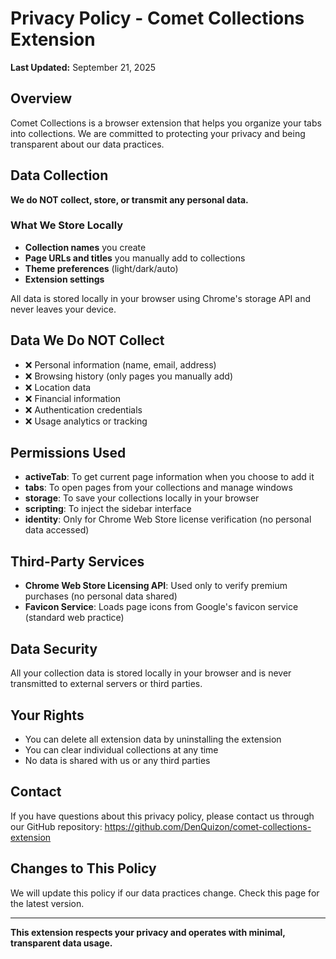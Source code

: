 # Privacy Policy - Comet Collections Extension

**Last Updated:** September 21, 2025

## Overview
Comet Collections is a browser extension that helps you organize your tabs into collections. We are committed to protecting your privacy and being transparent about our data practices.

## Data Collection
**We do NOT collect, store, or transmit any personal data.**

### What We Store Locally
- **Collection names** you create
- **Page URLs and titles** you manually add to collections
- **Theme preferences** (light/dark/auto)
- **Extension settings**

All data is stored locally in your browser using Chrome's storage API and never leaves your device.

## Data We Do NOT Collect
- ❌ Personal information (name, email, address)
- ❌ Browsing history (only pages you manually add)
- ❌ Location data
- ❌ Financial information
- ❌ Authentication credentials
- ❌ Usage analytics or tracking

## Permissions Used
- **activeTab**: To get current page information when you choose to add it
- **tabs**: To open pages from your collections and manage windows
- **storage**: To save your collections locally in your browser
- **scripting**: To inject the sidebar interface
- **identity**: Only for Chrome Web Store license verification (no personal data accessed)

## Third-Party Services
- **Chrome Web Store Licensing API**: Used only to verify premium purchases (no personal data shared)
- **Favicon Service**: Loads page icons from Google's favicon service (standard web practice)

## Data Security
All your collection data is stored locally in your browser and is never transmitted to external servers or third parties.

## Your Rights
- You can delete all extension data by uninstalling the extension
- You can clear individual collections at any time
- No data is shared with us or any third parties

## Contact
If you have questions about this privacy policy, please contact us through our GitHub repository:
https://github.com/DenQuizon/comet-collections-extension

## Changes to This Policy
We will update this policy if our data practices change. Check this page for the latest version.

---
**This extension respects your privacy and operates with minimal, transparent data usage.**